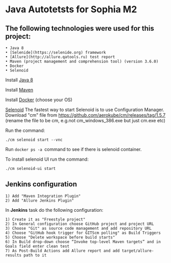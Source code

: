# Java Autotetsts for Sophia M2

## The following technologies were used for this project:
	• Java 8  
	• [Selenide](https://selenide.org) framework 
	• [Allure](http://allure.qatools.ru) test report 
	• Maven (project management and comprehension tool) (version 3.6.0)
	• Docker
	• Selenoid
	

Install [Java 8](https://www.oracle.com/technetwork/java/javase/downloads/jdk8-downloads-2133151.html)  

Install [Maven](https://maven.apache.org/install.html)

Install [Docker](https://docs.docker.com/install/)  (choose your OS)

[Selenoid](https://aerokube.com/selenoid/latest/)
The fastest way to start Selenoid is to use Configuration Manager.
Download "cm" file from https://github.com/aerokube/cm/releases/tag/1.5.7 (rename the file to be cm, e.g.not cm_windows_386.exe but just cm.exe etc) 

Run the command: 
```
./cm selenoid start --vnc
```
Run ```docker ps -a ```command to see if there is selenoid container.

To install selenoid UI run the command:
```
./cm selenoid-ui start
``` 

## Jenkins configuration

	1) Add "Maven Integration Plugin"
	2) Add "Allure Jenkins Plugin" 

In **Jenkins** task do the following configuration:

	1) Create it as "Freestyle project"
	2) In General configuration choose GitHub project and project URL
	3) Choose "Git" as source code management and add repository URL
	4) Choose "GitHub hook trigger for GITScm polling" as Build Triggers
	5) Choose "Delete workspace before build starts"
	6) In Build drop-down choose “Invoke top-level Maven targets” and in Goals field enter clean test
	7) As Post-Build Actions add Allure report and add target/allure-results path to it
